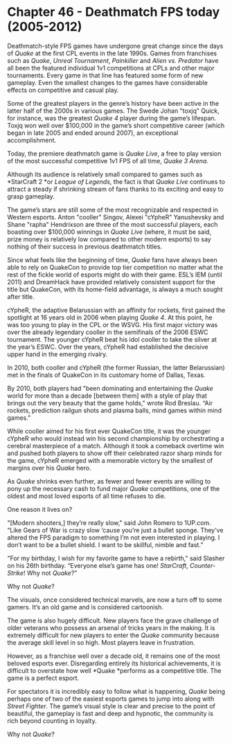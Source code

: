 # Chapter 46 - Deathmatch FPS today (2005-2012)

Deathmatch-style FPS games have undergone great change since the days of *Quake* at the first CPL events in the late 1990s. Games from franchises such as *Quake*, *Unreal Tournament*, *Painkiller* and *Alien vs. Predator* have all been the featured individual 1v1 competitions at CPLs and other major tournaments. Every game in that line has featured some form of new gameplay. Even the smallest changes to the games have considerable effects on competitive and casual play.

Some of the greatest players in the genre’s history have been active in the latter half of the 2000s in various games. The Swede Johan "toxjq" Quick, for instance, was the greatest *Quake 4* player during the game’s lifespan. Toxjq won well over $100,000 in the game’s short competitive career (which began in late 2005 and ended around 2007), an exceptional accomplishment. 

Today, the premiere deathmatch game is *Quake Live*, a free to play version of the most successful competitive 1v1 FPS of all time, *Quake 3 Arena*.

Although its audience is relatively small compared to games such as *StarCraft 2 *or *League of Legends*, the fact is that *Quake Live* continues to attract a steady if shrinking stream of fans thanks to its exciting and easy to grasp gameplay.

The game’s stars are still some of the most recognizable and respected in Western esports. Anton "cooller" Singov, Alexei "cYpheR" Yanushevsky and Shane "rapha" Hendrixson are three of the most successful players, each boasting over $100,000 winnings in *Quake Live* (where, it must be said, prize money is relatively low compared to other modern esports) to say nothing of their success in previous deathmatch titles.

Since what feels like the beginning of time, *Quake* fans have always been able to rely on QuakeCon to provide top tier competition no matter what the rest of the fickle world of esports might do with their game. ESL’s IEM (until 2011) and DreamHack have provided relatively consistent support for the title but QuakeCon, with its home-field advantage, is always a much sought after title.

cYpheR, the adaptive Belarussian with an affinity for rockets, first gained the spotlight at 16 years old in 2006 when playing *Quake 4*. At this point, he was too young to play in the CPL or the WSVG. His first major victory was over the already legendary cooller in the semifinals of the 2006 ESWC tournament. The younger cYpheR beat his idol cooller to take the silver at the year’s ESWC. Over the years, cYpheR had established the decisive upper hand in the emerging rivalry.

In 2010, both cooller and cYpheR (the former Russian, the latter Belarussian) met in the finals of QuakeCon in its customary home of Dallas, Texas.

By 2010, both players had "been dominating and entertaining the *Quake* world for more than a decade [between them] with a style of play that brings out the very beauty that the game holds," wrote Rod Breslau. “Air rockets, prediction railgun shots and plasma balls, mind games within mind games.”

While cooller aimed for his first ever QuakeCon title, it was the younger cYpheR who would instead win his second championship by orchestrating a cerebral masterpiece of a match. Although it took a comeback overtime win and pushed both players to show off their celebrated razor sharp minds for the game, cYpheR emerged with a memorable victory by the smallest of margins over his *Quake* hero.

As *Quake* shrinks even further, as fewer and fewer events are willing to pony up the necessary cash to fund major *Quake* competitions, one of the oldest and most loved esports of all time refuses to die.

One reason it lives on?

"[Modern shooters,] they’re really slow," said John Romero to 1UP.com. “Like Gears of War is crazy slow ‘cause you’re just a bullet sponge. They’ve altered the FPS paradigm to something I’m not even interested in playing. I don’t want to be a bullet shield. I want to be skillful, nimble and fast.”

"For my birthday, I wish for my favorite game to have a rebirth," said Slasher on his 26th birthday. “Everyone else’s game has one! *StarCraft*, *Counter-Strike*! Why not *Quake*?”

Why not *Quake*?

The visuals, once considered technical marvels, are now a turn off to some gamers. It’s an old game and is considered cartoonish.

The game is also hugely difficult. New players face the grave challenge of older veterans who possess an arsenal of tricks years in the making. It is extremely difficult for new players to enter the *Quake* community because the average skill level in so high. Most players leave in frustration.

However, as a franchise well over a decade old, it remains one of the most beloved esports ever. Disregarding entirely its historical achievements, it is difficult to overstate how well *Quake *performs as a competitive title. The game is a perfect esport.

For spectators it is incredibly easy to follow what is happening, *Quake* being perhaps one of two of the easiest esports games to jump into along with *Street Fighter*. The game’s visual style is clear and precise to the point of beautiful, the gameplay is fast and deep and hypnotic, the community is rich beyond counting in loyalty.

Why not *Quake*?